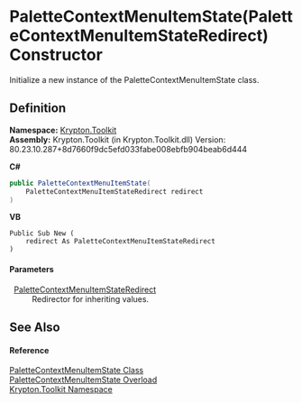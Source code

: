 # PaletteContextMenuItemState(PaletteContextMenuItemStateRedirect) Constructor


Initialize a new instance of the PaletteContextMenuItemState class.



## Definition
**Namespace:** <a href="79d2eac2-21f4-54ff-7552-b20c33c30600.md">Krypton.Toolkit</a>  
**Assembly:** Krypton.Toolkit (in Krypton.Toolkit.dll) Version: 80.23.10.287+8d7660f9dc5efd033fabe008ebfb904beab6d444

**C#**
``` C#
public PaletteContextMenuItemState(
	PaletteContextMenuItemStateRedirect redirect
)
```
**VB**
``` VB
Public Sub New ( 
	redirect As PaletteContextMenuItemStateRedirect
)
```



#### Parameters
<dl><dt>  <a href="4e1f8bb0-4cc2-8467-c1b0-9ca2a9ff06d6.md">PaletteContextMenuItemStateRedirect</a></dt><dd>Redirector for inheriting values.</dd></dl>

## See Also


#### Reference
<a href="320fc7df-70cf-5e37-5ede-a7756b444be7.md">PaletteContextMenuItemState Class</a>  
<a href="7f48a742-0599-1759-5988-c7c3a04e2b4a.md">PaletteContextMenuItemState Overload</a>  
<a href="79d2eac2-21f4-54ff-7552-b20c33c30600.md">Krypton.Toolkit Namespace</a>  
